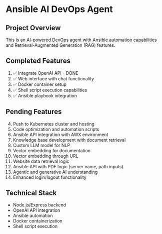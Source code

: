 # Ansible AI DevOps Agent

## Project Overview
This is an AI-powered DevOps agent with Ansible automation capabilities and Retrieval-Augmented Generation (RAG) features.

## Completed Features
1. ✅ Integrate OpenAI API - DONE
2. ✅ Web interface with chat functionality
3. ✅ Docker container setup
4. ✅ Shell script execution capabilities
5. ✅ Ansible playbook integration

## Pending Features
4. Push to Kubernetes cluster and hosting
5. Code optimization and automation scripts
6. Ansible API integration with AWX environment
7. Knowledge base development with document retrieval
8. Custom LLM model for NLP
9. Vector embedding for documentation
10. Vector embedding through URL
11. Website data retrieval logic
12. Ansible API with PDF logic (server name, path inputs)
13. Agentic and generative AI understanding
14. Enhanced login/logout functionality

## Technical Stack
- Node.js/Express backend
- OpenAI API integration
- Ansible automation
- Docker containerization
- Shell script execution
